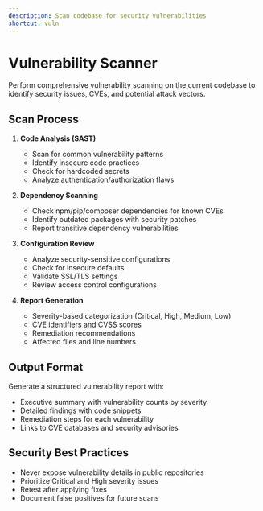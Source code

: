 ```yaml
---
description: Scan codebase for security vulnerabilities
shortcut: vuln
---
```


# Vulnerability Scanner

Perform comprehensive vulnerability scanning on the current codebase to identify security issues, CVEs, and potential attack vectors.

## Scan Process

1. **Code Analysis (SAST)**
   - Scan for common vulnerability patterns
   - Identify insecure code practices
   - Check for hardcoded secrets
   - Analyze authentication/authorization flaws

2. **Dependency Scanning**
   - Check npm/pip/composer dependencies for known CVEs
   - Identify outdated packages with security patches
   - Report transitive dependency vulnerabilities

3. **Configuration Review**
   - Analyze security-sensitive configurations
   - Check for insecure defaults
   - Validate SSL/TLS settings
   - Review access control configurations

4. **Report Generation**
   - Severity-based categorization (Critical, High, Medium, Low)
   - CVE identifiers and CVSS scores
   - Remediation recommendations
   - Affected files and line numbers

## Output Format

Generate a structured vulnerability report with:
- Executive summary with vulnerability counts by severity
- Detailed findings with code snippets
- Remediation steps for each vulnerability
- Links to CVE databases and security advisories

## Security Best Practices

- Never expose vulnerability details in public repositories
- Prioritize Critical and High severity issues
- Retest after applying fixes
- Document false positives for future scans
